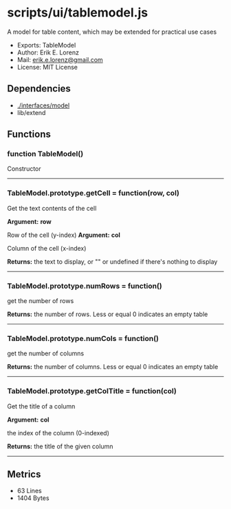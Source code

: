 # scripts/ui/tablemodel.js


A model for table content, which may be extended for practical use cases

* Exports: TableModel
* Author: Erik E. Lorenz 
* Mail: <erik.e.lorenz@gmail.com>
* License: MIT License


## Dependencies

* <a href="./interfaces/model.html">./interfaces/model</a>
* lib/extend

## Functions

###   function TableModel()
Constructor

---


###   TableModel.prototype.getCell = function(row, col)
Get the text contents of the cell

**Argument:** **row**

Row of the cell (y-index)
**Argument:** **col**

Column of the cell (x-index)

**Returns:** the text to display, or "" or undefined if there's nothing to
display

---


###   TableModel.prototype.numRows = function()
get the number of rows


**Returns:** the number of rows. Less or equal 0 indicates an empty table

---


###   TableModel.prototype.numCols = function()
get the number of columns


**Returns:** the number of columns. Less or equal 0 indicates an empty table

---


###   TableModel.prototype.getColTitle = function(col)
Get the title of a column

**Argument:** **col**

the index of the column (0-indexed)

**Returns:** the title of the given column

---

## Metrics

* 63 Lines
* 1404 Bytes

